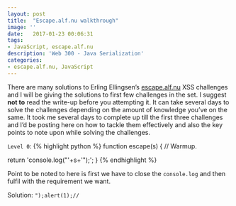```yaml
---
layout: post
title:  "Escape.alf.nu walkthrough"
image: ''
date:   2017-01-23 00:06:31
tags:
- JavaScript, escape.alf.nu
description: 'Web 300 - Java Serialization'
categories:
- escape.alf.nu, JavaScript
---
```

There are many solutions to Erling Ellingsen’s <a href="https://alf.nu/alert1">escape.alf.nu</a> XSS challenges and I will be giving the solutions to first few challenges in the set.
I suggest <b>not to</b> read the write-up before you attempting it. It can take several days to solve the challenges depending on the amount of knowledge you’ve on the same. It took me several days to complete up till the first three challenges and I’d be posting here on how to tackle them effectively and also the key points to note upon while solving the challenges.

`Level 0`:
{% highlight python %}
function escape(s) {
  // Warmup.

  return 'console.log("'+s+'");';
}
{% endhighlight %}

Point to be noted to here is first we have to close the `console.log` and then fulfil with the requirement we want.

Solution: `");alert(1);//`
